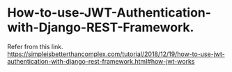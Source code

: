 # How-to-use-JWT-Authentication-with-Django-REST-Framework.
Refer from this link. https://simpleisbetterthancomplex.com/tutorial/2018/12/19/how-to-use-jwt-authentication-with-django-rest-framework.html#how-jwt-works
